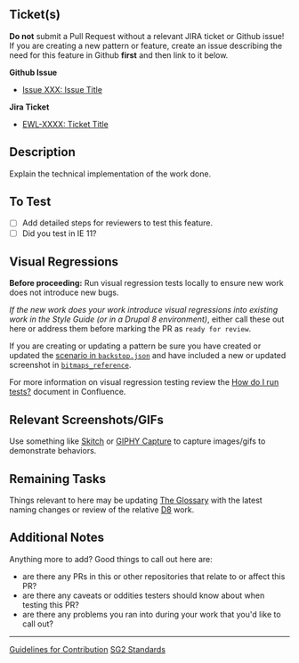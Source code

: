 <!-- NOTE: Put "N/A" for any section below that isn't applicable to the work you've done, **do not omit entirely**. Before submitting a Pull Request ensure that your work complies with the [Guidelines for Contributions](CONTRIBUTING.md) and the [SG2 Standards](ama-style-guide-2/docs/standards.md). -->

## Ticket(s)
**Do not** submit a Pull Request without a relevant JIRA ticket or Github issue! If you are creating a new pattern or feature, create an issue describing the need for this feature in Github **first** and then link to it below.

**Github Issue**
- [Issue XXX: Issue Title](https://github.com/AmericanMedicalAssociation/AMA-style-guide/issues/XXX)

**Jira Ticket**
- [EWL-XXXX: Ticket Title](https://issues.ama-assn.org/browse/EWL-XXXX)

## Description
Explain the technical implementation of the work done.


## To Test
- [ ] Add detailed steps for reviewers to test this feature.
- [ ] Did you test in IE 11?

## Visual Regressions

**Before proceeding:** Run visual regression tests locally to ensure new work does not introduce new bugs.

_If the new work does your work introduce visual regressions into existing work in the Style Guide (or in a Drupal 8 environment)_, either call these out here or address them before marking the PR as `ready for review`.

If you are creating or updating a pattern be sure you have created or updated the [scenario in `backstop.json`](ama-style-guide-2/styleguide/backstop.json) and have included a new or updated screenshot in [`bitmaps_reference`](ama-style-guide-2/styleguide/backstop_data/bitmaps_reference).

For more information on visual regression testing review the [How do I run tests?](https://issues.ama-assn.org:8446/confluence/pages/viewpage.action?pageId=23298568) document in Confluence.


## Relevant Screenshots/GIFs
Use something like [Skitch](https://evernote.com/skitch/) or [GIPHY Capture](https://giphy.com/apps/giphycapture) to capture images/gifs to demonstrate behaviors.


## Remaining Tasks
Things relevant to here may be updating [The Glossary](https://issues.ama-assn.org:8446/confluence/display/DTD/Glossary?src=contextnavpagetreemode) with the latest naming changes or review of the relative [D8](https://github.com/AmericanMedicalAssociation/ama-d8) work.


## Additional Notes
Anything more to add? Good things to call out here are:
- are there any PRs in this or other repositories that relate to or affect this PR?
- are there any caveats or oddities testers should know about when testing this PR?
- are there any problems you ran into during your work that you'd like to call out?

---

[Guidelines for Contribution](CONTRIBUTING.md)
[SG2 Standards](ama-style-guide-2/docs/standards.md)
